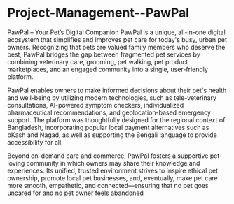 # Project-Management--PawPal
PawPal – Your Pet’s Digital Companion
PawPal is a unique, all-in-one digital ecosystem that simplifies and improves pet care for today's busy, urban pet owners. Recognizing that pets are valued family members who deserve the best, PawPal bridges the gap between fragmented pet services by combining veterinary care, grooming, pet walking, pet product marketplaces, and an engaged community into a single, user-friendly platform.

PawPal enables owners to make informed decisions about their pet's health and well-being by utilizing modern technologies, such as tele-veterinary consultations, AI-powered symptom checkers, individualized pharmaceutical recommendations, and geolocation-based emergency support. The platform was thoughtfully designed for the regional context of Bangladesh, incorporating popular local payment alternatives such as bKash and Nagad, as well as supporting the Bengali language to provide accessibility for all.

Beyond on-demand care and commerce, PawPal fosters a supportive pet-loving community in which owners may share their knowledge and experiences. Its unified, trusted environment strives to inspire ethical pet ownership, promote local pet businesses, and, eventually, make pet care more smooth, empathetic, and connected—ensuring that no pet goes uncared for and no pet owner feels abandoned
